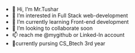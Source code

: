 - 👋 Hi, I’m Mr.Tushar
- 👀 I’m interested in Full Stack web-development
- 🌱 I’m currently learning Front-end development
- 💞️ I’m looking to collaborate soon
- 📫  reach me @mygithub or Linked-In account
- 🚀currently pursing CS_Btech 3rd year

<!---
tusharkutre/tusharkutre is a ✨ special ✨ repository because its `README.md` (this file) appears on your GitHub profile.
You can click the Preview link to take a look at your changes.
--->
